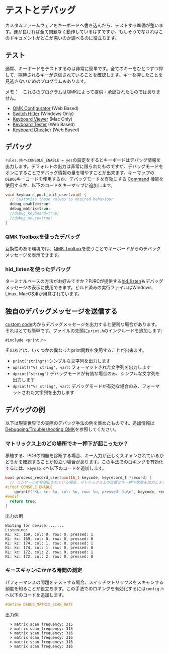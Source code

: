 # テストとデバッグ

<!---
  grep --no-filename "^[ ]*git diff" docs/ja/*.md | sh
  original document: ed0575fc8:docs/newbs_testing_debugging.md
  git diff ed0575fc8 HEAD docs/newbs_testing_debugging.md | cat
-->

カスタムファームウェアをキーボードへ書き込んだら、テストする準備が整います。運が良ければ全て問題なく動作しているはずですが、もしそうでなければこのドキュメントがどこが悪いのか調べるのに役立ちます。

## テスト

通常、キーボードをテストするのは非常に簡単です。全てのキーをひとつずつ押して、期待されるキーが送信されていることを確認します。キーを押したことを見逃さないためのプログラムもあります。

メモ：　これらのプログラムはQMKによって提供・承認されたものではありません。

* [QMK Configurator](https://config.qmk.fm/#/test/) (Web Based)
* [Switch Hitter](https://web.archive.org/web/20190413233743/https://elitekeyboards.com/switchhitter.php) (Windows Only)
* [Keyboard Viewer](https://www.imore.com/how-use-keyboard-viewer-your-mac) (Mac Only)
* [Keyboard Tester](http://www.keyboardtester.com) (Web Based)
* [Keyboard Checker](http://keyboardchecker.com) (Web Based)

## デバッグ

`rules.mk`へ`CONSOLE_ENABLE = yes`の設定をするとキーボードはデバッグ情報を出力します。デフォルトの出力は非常に限られたものですが、デバッグモードをオンにすることでデバッグ情報の量を増やすことが出来ます。キーマップの`DEBUG`キーコードを使用するか、デバッグモードを有効にする [Command](feature_command.md) 機能を使用するか、以下のコードをキーマップに追加します。

```c
void keyboard_post_init_user(void) {
  // Customise these values to desired behaviour
  debug_enable=true;
  debug_matrix=true;
  //debug_keyboard=true;
  //debug_mouse=true;
}
```

### QMK Toolboxを使ったデバッグ

互換性のある環境では、[QMK Toolbox](https://github.com/qmk/qmk_toolbox)を使うことでキーボードからのデバッグメッセージを表示できます。

### hid_listenを使ったデバッグ

ターミナルベースの方法がお好みですか？PJRCが提供する[hid_listen](https://www.pjrc.com/teensy/hid_listen.html)もデバッグメッセージの表示に使用できます。ビルド済みの実行ファイルはWindows, Linux, MacOS用が用意されています。

<!-- FIXME: Describe the debugging messages here. -->

## 独自のデバッグメッセージを送信する

[custom code](custom_quantum_functions.md)内からデバッグメッセージを出力すると便利な場合があります。それはとても簡単です。ファイルの先頭に`print.h`のインクルードを追加します:

    #include <print.h>

そのあとは、いくつかの異なったprint関数を使用することが出来ます。

* `print("string")`: シンプルな文字列を出力します
* `uprintf("%s string", var)`: フォーマットされた文字列を出力します
* `dprint("string")` デバッグモードが有効な場合のみ、シンプルな文字列を出力します
* `dprintf("%s string", var)`: デバッグモードが有効な場合のみ、フォーマットされた文字列を出力します

## デバッグの例

以下は現実世界での実際のデバッグ手法の例を集めたものです。追加情報は[Debugging/Troubleshooting QMK](faq_debug.md)を参照してください。

### マトリックス上のどの場所でキー押下が起こったか？

移植する、PCBの問題を診断する場合、キー入力が正しくスキャンされているかどうかを確認することが役立つ場合があります。この手法でのロギングを有効化するには、`keymap.c`へ以下のコードを追加します。

```c
bool process_record_user(uint16_t keycode, keyrecord_t *record) {
  // コンソールが有効化されている場合、マトリックス上の位置とキー押下状態を出力します
#ifdef CONSOLE_ENABLE
    uprintf("KL: kc: %u, col: %u, row: %u, pressed: %u\n", keycode, record->event.key.col, record->event.key.row, record->event.pressed);
#endif 
  return true;
}
```

出力の例
```text
Waiting for device:.......
Listening:
KL: kc: 169, col: 0, row: 0, pressed: 1
KL: kc: 169, col: 0, row: 0, pressed: 0
KL: kc: 174, col: 1, row: 0, pressed: 1
KL: kc: 174, col: 1, row: 0, pressed: 0
KL: kc: 172, col: 2, row: 0, pressed: 1
KL: kc: 172, col: 2, row: 0, pressed: 0
```

### キースキャンにかかる時間の測定

パフォーマンスの問題をテストする場合、スイッチマトリックスをスキャンする頻度を知ることが役立ちます。この手法でのロギングを有効化するには`config.h`へ以下のコードを追加します。


```c
#define DEBUG_MATRIX_SCAN_RATE
```

出力例
```text
  > matrix scan frequency: 315
  > matrix scan frequency: 313
  > matrix scan frequency: 316
  > matrix scan frequency: 316
  > matrix scan frequency: 316
  > matrix scan frequency: 316
```
